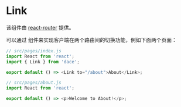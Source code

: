 # Link

该组件由 [react-router](https://reacttraining.com/react-router/web/api/Link) 提供。

可以通过 <Link> 组件来实现客户端在两个路由间的切换功能，例如下面两个页面：

```js
// src/pages/index.js
import React from 'react';
import { Link } from 'dace';

export default () => <Link to="/about">About</Link>;
```

```js
// src/pages/about.js
import React from 'react';

export default () => <p>Welcome to About!</p>;
```
